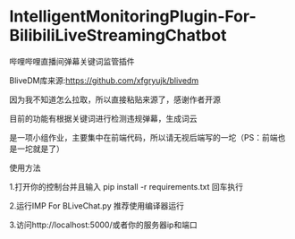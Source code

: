 # IntelligentMonitoringPlugin-For-BilibiliLiveStreamingChatbot
哔哩哔哩直播间弹幕关键词监管插件

BliveDM库来源:https://github.com/xfgryujk/blivedm

因为我不知道怎么拉取，所以直接粘贴来源了，感谢作者开源

目前的功能有根据关键词进行检测违规弹幕，生成词云

是一项小组作业，主要集中在前端代码，所以请无视后端写的一坨（PS：前端也是一坨就是了）

使用方法

1.打开你的控制台并且输入 pip install -r requirements.txt 回车执行

2.运行IMP For BLiveChat.py 推荐使用编译器运行

3.访问http://localhost:5000/或者你的服务器ip和端口
